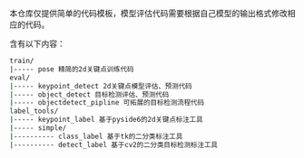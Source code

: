 本仓库仅提供简单的代码模板，模型评估代码需要根据自己模型的输出格式修改相应的代码。

含有以下内容：

```bash
train/
|----- pose 精简的2d关键点训练代码
eval/
|----- keypoint_detect 2d关键点模型评估、预测代码
|----- object_detect 目标检测评估、预测代码
|----- objectdetect_pipline 可拓展的目标检测流程代码
label_tools/
|----- keypoint_label 基于pyside6的2d关键点标注工具
|----- simple/
|---------- class_label 基于tk的二分类标注工具
|---------- detect_label 基于cv2的二分类目标检测标注工具
```
